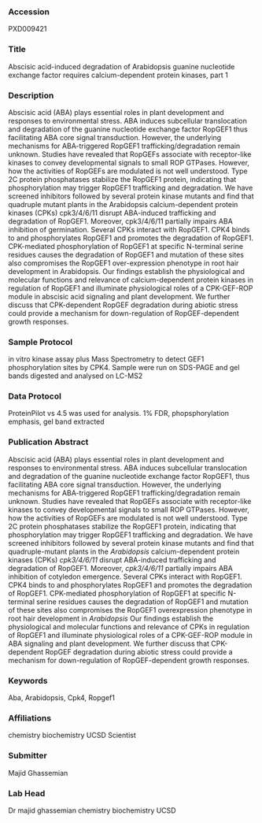 ### Accession
PXD009421

### Title
Abscisic acid-induced degradation of Arabidopsis guanine nucleotide exchange factor requires calcium-dependent protein kinases, part 1

### Description
Abscisic acid (ABA) plays essential roles in plant development and responses to environmental stress. ABA induces subcellular translocation and degradation of the guanine nucleotide exchange factor RopGEF1 thus facilitating ABA core signal transduction. However, the underlying mechanisms for ABA-triggered RopGEF1 trafficking/degradation remain unknown. Studies have revealed that RopGEFs associate with receptor-like kinases to convey developmental signals to small ROP GTPases. However, how the activities of RopGEFs are modulated is not well understood. Type 2C protein phosphatases stabilize the RopGEF1 protein, indicating that phosphorylation may trigger RopGEF1 trafficking and degradation. We have screened inhibitors followed by several protein kinase mutants and find that quadruple mutant plants in the Arabidopsis calcium-dependent protein kinases (CPKs) cpk3/4/6/11 disrupt ABA-induced trafficking and degradation of RopGEF1. Moreover, cpk3/4/6/11 partially impairs ABA inhibition of germination. Several CPKs interact with RopGEF1. CPK4 binds to and phosphorylates RopGEF1 and promotes the degradation of RopGEF1. CPK-mediated phosphorylation of RopGEF1 at specific N-terminal serine residues causes the degradation of RopGEF1 and mutation of these sites also compromises the RopGEF1 over-expression phenotype in root hair development in Arabidopsis. Our findings establish the physiological and molecular functions and relevance of calcium-dependent protein kinases in regulation of RopGEF1 and illuminate physiological roles of a CPK-GEF-ROP module in abscisic acid signaling and plant development. We further discuss that CPK-dependent RopGEF degradation during abiotic stress could provide a mechanism for down-regulation of RopGEF-dependent growth responses.

### Sample Protocol
in vitro kinase assay plus Mass Spectrometry to detect GEF1 phosphorylation sites by CPK4. Sample were run on SDS-PAGE and gel bands digested and analysed on LC-MS2

### Data Protocol
ProteinPilot vs 4.5 was used for analysis. 1% FDR, phopsphorylation emphasis, gel band extracted

### Publication Abstract
Abscisic acid (ABA) plays essential roles in plant development and responses to environmental stress. ABA induces subcellular translocation and degradation of the guanine nucleotide exchange factor RopGEF1, thus facilitating ABA core signal transduction. However, the underlying mechanisms for ABA-triggered RopGEF1 trafficking/degradation remain unknown. Studies have revealed that RopGEFs associate with receptor-like kinases to convey developmental signals to small ROP GTPases. However, how the activities of RopGEFs are modulated is not well understood. Type 2C protein phosphatases stabilize the RopGEF1 protein, indicating that phosphorylation may trigger RopGEF1 trafficking and degradation. We have screened inhibitors followed by several protein kinase mutants and find that quadruple-mutant plants in the <i>Arabidopsis</i> calcium-dependent protein kinases (CPKs) <i>cpk3/4/6/11</i> disrupt ABA-induced trafficking and degradation of RopGEF1. Moreover, <i>cpk3/4/6/11</i> partially impairs ABA inhibition of cotyledon emergence. Several CPKs interact with RopGEF1. CPK4 binds to and phosphorylates RopGEF1 and promotes the degradation of RopGEF1. CPK-mediated phosphorylation of RopGEF1 at specific N-terminal serine residues causes the degradation of RopGEF1 and mutation of these sites also compromises the RopGEF1 overexpression phenotype in root hair development in <i>Arabidopsis</i> Our findings establish the physiological and molecular functions and relevance of CPKs in regulation of RopGEF1 and illuminate physiological roles of a CPK-GEF-ROP module in ABA signaling and plant development. We further discuss that CPK-dependent RopGEF degradation during abiotic stress could provide a mechanism for down-regulation of RopGEF-dependent growth responses.

### Keywords
Aba, Arabidopsis, Cpk4, Ropgef1

### Affiliations
chemistry biochemistry UCSD
Scientist

### Submitter
Majid Ghassemian

### Lab Head
Dr majid ghassemian
chemistry biochemistry UCSD


